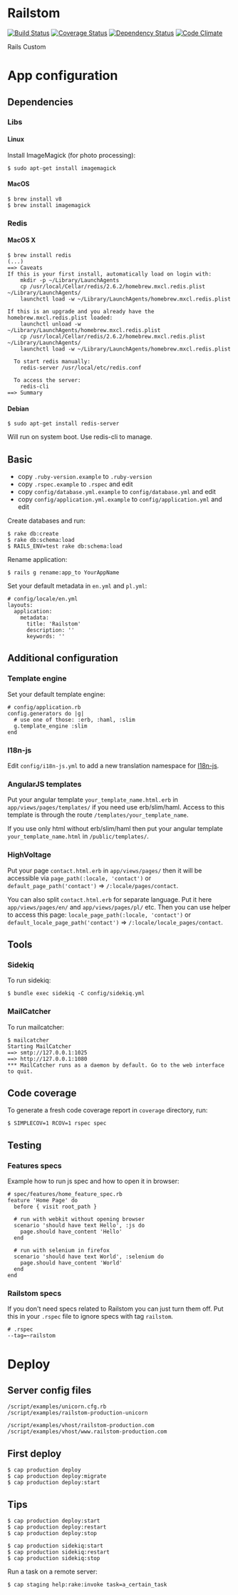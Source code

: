 # Railstom

[![Build Status](https://travis-ci.org/ArturT/Railstom.png?branch=master)](https://travis-ci.org/ArturT/Railstom)
[![Coverage Status](https://coveralls.io/repos/ArturT/Railstom/badge.png)](https://coveralls.io/r/ArturT/Railstom)
[![Dependency Status](https://gemnasium.com/ArturT/Railstom.png)](https://gemnasium.com/ArturT/Railstom)
[![Code Climate](https://codeclimate.com/github/ArturT/Railstom.png)](https://codeclimate.com/github/ArturT/Railstom)

Rails Custom



# App configuration

## Dependencies

### Libs

#### Linux

Install ImageMagick (for photo processing):

    $ sudo apt-get install imagemagick

#### MacOS

    $ brew install v8
    $ brew install imagemagick

### Redis

#### MacOS X

    $ brew install redis
    (...)
    ==> Caveats
    If this is your first install, automatically load on login with:
        mkdir -p ~/Library/LaunchAgents
        cp /usr/local/Cellar/redis/2.6.2/homebrew.mxcl.redis.plist ~/Library/LaunchAgents/
        launchctl load -w ~/Library/LaunchAgents/homebrew.mxcl.redis.plist

    If this is an upgrade and you already have the homebrew.mxcl.redis.plist loaded:
        launchctl unload -w ~/Library/LaunchAgents/homebrew.mxcl.redis.plist
        cp /usr/local/Cellar/redis/2.6.2/homebrew.mxcl.redis.plist ~/Library/LaunchAgents/
        launchctl load -w ~/Library/LaunchAgents/homebrew.mxcl.redis.plist

      To start redis manually:
        redis-server /usr/local/etc/redis.conf

      To access the server:
        redis-cli
    ==> Summary

#### Debian

    $ sudo apt-get install redis-server

Will run on system boot. Use redis-cli to manage.


## Basic

* copy `.ruby-version.example` to `.ruby-version`
* copy `.rspec.example` to `.rspec` and edit
* copy `config/database.yml.example` to `config/database.yml` and edit
* copy `config/application.yml.example` to `config/application.yml` and edit

Create databases and run:

    $ rake db:create
    $ rake db:schema:load
    $ RAILS_ENV=test rake db:schema:load


Rename application:

    $ rails g rename:app_to YourAppName


Set your default metadata in `en.yml` and `pl.yml`:

    # config/locale/en.yml
    layouts:
      application:
        metadata:
          title: 'Railstom'
          description: ''
          keywords: ''


## Additional configuration

### Template engine

Set your default template engine:

    # config/application.rb
    config.generators do |g|
      # use one of those: :erb, :haml, :slim
      g.template_engine :slim
    end


### I18n-js

Edit `config/i18n-js.yml` to add a new translation namespace for [I18n-js](https://github.com/fnando/i18n-js#configuration).


### AngularJS templates

Put your angular template `your_template_name.html.erb` in `app/views/pages/templates/` if you need use erb/slim/haml. Access to this template is through the route `/templates/your_template_name`.

If you use only html without erb/slim/haml then put your angular template `your_template_name.html` in `/public/templates/`.


### HighVoltage

Put your page `contact.html.erb` in `app/views/pages/` then it will be accessible via `page_path(:locale, 'contact')` or `default_page_path('contact')` => `/:locale/pages/contact`.

You can also split `contact.html.erb` for separate language. Put it here `app/views/pages/en/` and `app/views/pages/pl/` etc.
Then you can use helper to access this page: `locale_page_path(:locale, 'contact')` or `default_locale_page_path('contact')` => `/:locale/locale_pages/contact`.


## Tools

### Sidekiq

To run sidekiq:

    $ bundle exec sidekiq -C config/sidekiq.yml


### MailCatcher

To run mailcatcher:

    $ mailcatcher
    Starting MailCatcher
    ==> smtp://127.0.0.1:1025
    ==> http://127.0.0.1:1080
    *** MailCatcher runs as a daemon by default. Go to the web interface to quit.


## Code coverage

To generate a fresh code coverage report in `coverage` directory, run:

    $ SIMPLECOV=1 RCOV=1 rspec spec


## Testing

### Features specs

Example how to run js spec and how to open it in browser:

    # spec/features/home_feature_spec.rb
    feature 'Home Page' do
      before { visit root_path }

      # run with webkit without opening browser
      scenario 'should have text Hello', :js do
        page.should have_content 'Hello'
      end

      # run with selenium in firefox
      scenario 'should have text World', :selenium do
        page.should have_content 'World'
      end
    end


### Railstom specs

If you don't need specs related to Railstom you can just turn them off. Put this in your `.rspec` file to ignore specs with tag `railstom`.

    # .rspec
    --tag=~railstom


# Deploy

## Server config files

    /script/examples/unicorn.cfg.rb
    /script/examples/railstom-production-unicorn

    /script/examples/vhost/railstom-production.com
    /script/examples/vhost/www.railstom-production.com


## First deploy

    $ cap production deploy
    $ cap production deploy:migrate
    $ cap production deploy:start


## Tips

    $ cap production deploy:start
    $ cap production deploy:restart
    $ cap production deploy:stop

    $ cap production sidekiq:start
    $ cap production sidekiq:restart
    $ cap production sidekiq:stop


Run a task on a remote server:

    $ cap staging help:rake:invoke task=a_certain_task
